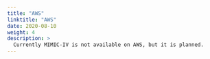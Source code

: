 ```yaml
---
title: "AWS"
linktitle: "AWS"
date: 2020-08-10
weight: 4
description: >
  Currently MIMIC-IV is not available on AWS, but it is planned.
---
```


<!-- 

Recently, the MIT Laboratory of Computational Physiology (LCP) started hosting the MIMIC-IV-notNeeded dataset on the AWS cloud through the AWS Public Dataset program. You can now use the MIMIC-IV-notNeeded dataset via S3 without having to download, copy, or pay to store it. Instead, you can analyze the MIMIC-IV-notNeeded dataset in the AWS Cloud using AWS services like Amazon EC2, Athena, AWS Lambda, or Amazon EMR. AWS Cloud availability enables quicker and cheaper research into the dataset.

Services like Athena also offer you new analytical approaches to the MIMIC-IV-notNeeded dataset. Using Athena, you can execute standard SQL queries against MIMIC-IV-notNeeded without first loading the data into a database. Because you can reference the MIMIC-IV-notNeeded dataset hosted by MIT LCP in Amazon S3, your analyses always reference the most recent version of the MIMIC-IV-notNeeded dataset. Live hosting reduces upfront time and effort, eliminates data synchronization issues, improves data analysis, and reduces overall study costs.

Once you have successfully requested access to MIMIC-IV-notNeeded on AWS, you can follow the instructions linked below. These instructions initialize and execute an entire study performed on MIMIC-IV-notNeeded using a hosted Jupyter notebook service on AWS.

https://aws.amazon.com/blogs/big-data/perform-biomedical-informatics-without-a-database-using-mimic-iii-data-and-amazon-athena/

-->